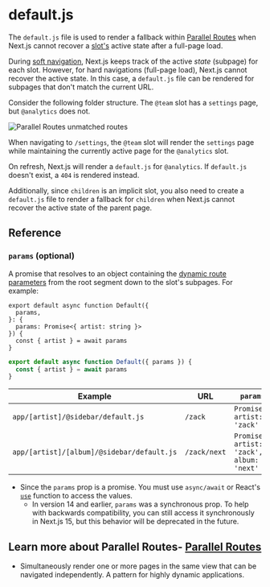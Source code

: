 # default.js

The `default.js` file is used to render a fallback within [Parallel Routes](/docs/app/api-reference/file-conventions/parallel-routes.md) when Next.js cannot recover a [slot's](/docs/app/api-reference/file-conventions/parallel-routes.md#slots) active state after a full-page load.

During [soft navigation](/docs/app/getting-started/linking-and-navigating.md#client-side-transitions), Next.js keeps track of the active *state* (subpage) for each slot. However, for hard navigations (full-page load), Next.js cannot recover the active state. In this case, a `default.js` file can be rendered for subpages that don't match the current URL.

Consider the following folder structure. The `@team` slot has a `settings` page, but `@analytics` does not.

![Parallel Routes unmatched routes](https://h8DxKfmAPhn8O0p3.public.blob.vercel-storage.com/docs/light/parallel-routes-unmatched-routes.png)

When navigating to `/settings`, the `@team` slot will render the `settings` page while maintaining the currently active page for the `@analytics` slot.

On refresh, Next.js will render a `default.js` for `@analytics`. If `default.js` doesn't exist, a `404` is rendered instead.

Additionally, since `children` is an implicit slot, you also need to create a `default.js` file to render a fallback for `children` when Next.js cannot recover the active state of the parent page.

## Reference

### `params` (optional)

A promise that resolves to an object containing the [dynamic route parameters](/docs/app/api-reference/file-conventions/dynamic-routes.md) from the root segment down to the slot's subpages. For example:

```tsx filename="app/[artist]/@sidebar/default.js" switcher
export default async function Default({
  params,
}: {
  params: Promise<{ artist: string }>
}) {
  const { artist } = await params
}
```

```jsx filename="app/[artist]/@sidebar/default.js" switcher
export default async function Default({ params }) {
  const { artist } = await params
}
```

| Example                                    | URL          | `params`                                     |
| ------------------------------------------ | ------------ | -------------------------------------------- |
| `app/[artist]/@sidebar/default.js`         | `/zack`      | `Promise<{ artist: 'zack' }>`                |
| `app/[artist]/[album]/@sidebar/default.js` | `/zack/next` | `Promise<{ artist: 'zack', album: 'next' }>` |

* Since the `params` prop is a promise. You must use `async/await` or React's [`use`](https://react.dev/reference/react/use) function to access the values.
  * In version 14 and earlier, `params` was a synchronous prop. To help with backwards compatibility, you can still access it synchronously in Next.js 15, but this behavior will be deprecated in the future.

## Learn more about Parallel Routes- [Parallel Routes](/docs/app/api-reference/file-conventions/parallel-routes.md)
  - Simultaneously render one or more pages in the same view that can be navigated independently. A pattern for highly dynamic applications.
